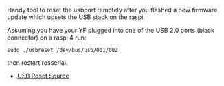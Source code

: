 Handy tool to reset the usbport remotely after you flashed a new firmware update which upsets the USB stack on the raspi.

Assuming you have your YF plugged into one of the USB 2.0 ports (black connector) on a raspi 4 run:

```
sudo ./usbreset /dev/bus/usb/001/002
```

then restart rosserial. 


* [USB Reset Source](https://www.computerhilfen.de/info/usb-reset-am-raspberry-pi-usb-ports-zuruecksetzen.html)

